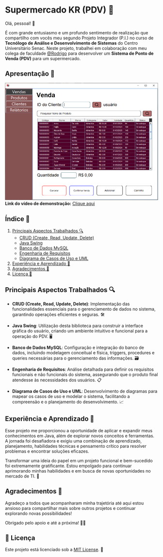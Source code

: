 # Supermercado KR (PDV) 🛒

Olá, pessoal! 👋

É com grande entusiasmo e um profundo sentimento de realização que compartilho com vocês meu segundo Projeto Integrador (P.I.) no curso de **Tecnólogo de Análise e Desenvolvimento de Sistemas** do Centro Universitário Senac. Neste projeto, trabalhei em colaboração com meu colega de faculdade [@Rodrigo](https://github.com/RodrigoPereir4) para desenvolver um **Sistema de Ponto de Venda (PDV)** para um supermercado.

## Apresentação 📣
![Imagem do Projeto](./src/main/resources/images/CapaKR.PNG) <br>
**Link do vídeo de demonstração:** [Clique aqui](https://www.linkedin.com/posts/kaique-parente-da-silva-82697b216_ol%C3%A1-pessoal-faz-um-tempo-que-n%C3%A3o-apare%C3%A7o-activity-7232903189199560705-urga?utm_source=share&utm_medium=member_desktop)


## Índice 📑

1. [Principais Aspectos Trabalhados 🔍](#principais-aspectos-trabalhados-)
   - [CRUD (Create, Read, Update, Delete)](#crud-create-read-update-delete)
   - [Java Swing](#java-swing)
   - [Banco de Dados MySQL](#banco-de-dados-mysql)
   - [Engenharia de Requisitos](#engenharia-de-requisitos)
   - [Diagrama de Casos de Uso e UML](#diagrama-de-casos-de-uso-e-uml)
2. [Experiência e Aprendizado 🌟](#experiencia-e-aprendizado-)
3. [Agradecimentos 🙏](#agradecimentos-)
4. [Licença :memo:](#memo-licença)

## Principais Aspectos Trabalhados 🔍

- **CRUD (Create, Read, Update, Delete)**: Implementação das funcionalidades essenciais para o gerenciamento de dados no sistema, garantindo operações eficientes e seguras. 🛠️

- **Java Swing**: Utilização desta biblioteca para construir a interface gráfica do usuário, criando um ambiente intuitivo e funcional para a operação do PDV. 🖥️

- **Banco de Dados MySQL**: Configuração e integração do banco de dados, incluindo modelagem conceitual e física, triggers, procedures e queries necessárias para o gerenciamento das informações. 🗃️

- **Engenharia de Requisitos**: Análise detalhada para definir os requisitos funcionais e não funcionais do sistema, assegurando que o produto final atendesse às necessidades dos usuários. 📋
- **Diagrama de Casos de Uso e UML**: Desenvolvimento de diagramas para mapear os casos de uso e modelar o sistema, facilitando a compreensão e o planejamento do desenvolvimento. 📈

## Experiência e Aprendizado 🌟

Esse projeto me proporcionou a oportunidade de aplicar e expandir meus conhecimentos em Java, além de explorar novos conceitos e ferramentas. A jornada foi desafiadora e exigiu uma combinação de aprendizado, planejamento, habilidades técnicas e pensamento crítico para resolver problemas e encontrar soluções eficazes.

Transformar uma ideia do papel em um projeto funcional e bem-sucedido foi extremamente gratificante. Estou empolgado para continuar aprimorando minhas habilidades e em busca de novas oportunidades no mercado de TI. 🚀

## Agradecimentos 🙏

Agradeço a todos que acompanharam minha trajetória até aqui estou ansioso para compartilhar mais sobre outros projetos e continuar explorando novas possibilidades!

Obrigado pelo apoio e até a próxima! 👋🚀

## :memo: Licença

Este projeto está licenciado sob a [MIT License](https://github.com/Kaique-Parente/Supermercado/blob/main/LICENSE). 📜
